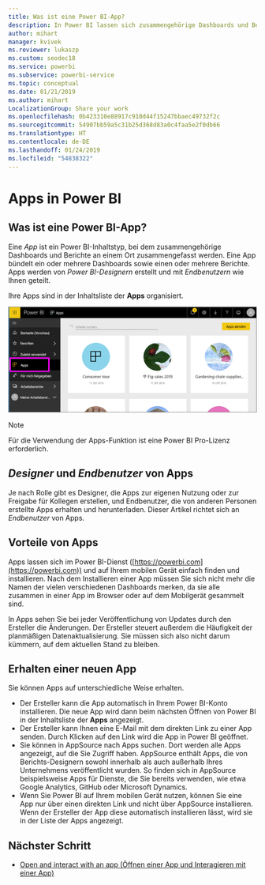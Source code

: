 ```yaml
---
title: Was ist eine Power BI-App?
description: In Power BI lassen sich zusammengehörige Dashboards und Berichte zu Apps zusammenfassen.
author: mihart
manager: kvivek
ms.reviewer: lukaszp
ms.custom: seodec18
ms.service: powerbi
ms.subservice: powerbi-service
ms.topic: conceptual
ms.date: 01/21/2019
ms.author: mihart
LocalizationGroup: Share your work
ms.openlocfilehash: 0b423310e88917c910d44f15247bbaec49732f2c
ms.sourcegitcommit: 54907bb59a5c31b25d368d83a0c4faa5e2f0db66
ms.translationtype: HT
ms.contentlocale: de-DE
ms.lasthandoff: 01/24/2019
ms.locfileid: "54838322"
---
```

# <a name="apps-in-power-bi"></a>Apps in Power BI
## <a name="what-is-a-power-bi-app"></a>Was ist eine Power BI-App?
Eine *App* ist ein Power BI-Inhaltstyp, bei dem zusammengehörige Dashboards und Berichte an einem Ort zusammengefasst werden. Eine App bündelt ein oder mehrere Dashboards sowie einen oder mehrere Berichte. Apps werden von *Power BI-Designern* erstellt und mit *Endbenutzern* wie Ihnen geteilt. 

Ihre Apps sind in der Inhaltsliste der **Apps** organisiert.

![Apps in Power BI](./media/end-user-apps/power-bi-apps-nav.png)

> [!NOTE]
> Für die Verwendung der Apps-Funktion ist eine Power BI Pro-Lizenz erforderlich. <!-- add link to how to figure out your license -->

## <a name="app-designers-and-app-consumers"></a>***Designer*** und ***Endbenutzer*** von Apps
Je nach Rolle gibt es Designer, die Apps zur eigenen Nutzung oder zur Freigabe für Kollegen erstellen, und Endbenutzer, die von anderen Personen erstellte Apps erhalten und herunterladen. Dieser Artikel richtet sich an *Endbenutzer* von Apps.

## <a name="advantages-of-apps"></a>Vorteile von Apps
Apps lassen sich im Power BI-Dienst ([https://powerbi.com](https://powerbi.com)) und auf Ihrem mobilen Gerät einfach finden und installieren. Nach dem Installieren einer App müssen Sie sich nicht mehr die Namen der vielen verschiedenen Dashboards merken, da sie alle zusammen in einer App im Browser oder auf dem Mobilgerät gesammelt sind.

In Apps sehen Sie bei jeder Veröffentlichung von Updates durch den Ersteller die Änderungen. Der Ersteller steuert außerdem die Häufigkeit der planmäßigen Datenaktualisierung. Sie müssen sich also nicht darum kümmern, auf dem aktuellen Stand zu bleiben. 

<!-- add conceptual art -->
## <a name="get-a-new-app"></a>Erhalten einer neuen App
Sie können Apps auf unterschiedliche Weise erhalten. 
- Der Ersteller kann die App automatisch in Ihrem Power BI-Konto installieren. Die neue App wird dann beim nächsten Öffnen von Power BI in der Inhaltsliste der **Apps** angezeigt. 
- Der Ersteller kann Ihnen eine E-Mail mit dem direkten Link zu einer App senden. Durch Klicken auf den Link wird die App in Power BI geöffnet.
- Sie können in AppSource nach Apps suchen. Dort werden alle Apps angezeigt, auf die Sie Zugriff haben. AppSource enthält Apps, die von Berichts-Designern sowohl innerhalb als auch außerhalb Ihres Unternehmens veröffentlicht wurden. So finden sich in AppSource beispielsweise Apps für Dienste, die Sie bereits verwenden, wie etwa Google Analytics, GitHub oder Microsoft Dynamics. 
- Wenn Sie Power BI auf Ihrem mobilen Gerät nutzen, können Sie eine App nur über einen direkten Link und nicht über AppSource installieren. Wenn der Ersteller der App diese automatisch installieren lässt, wird sie in der Liste der Apps angezeigt.


## <a name="next-step"></a>Nächster Schritt
* [Open and interact with an app (Öffnen einer App und Interagieren mit einer App)](end-user-app-view.md)

